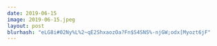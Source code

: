 ```yaml
---
date: 2019-06-15
image: 2019-06-15.jpeg
layout: post
blurhash: "eLG8i#02Ny%L%2~qE2ShxaozOa?Fn$S4SNS%-njGW;odx[Myozt6jF"
---
```




